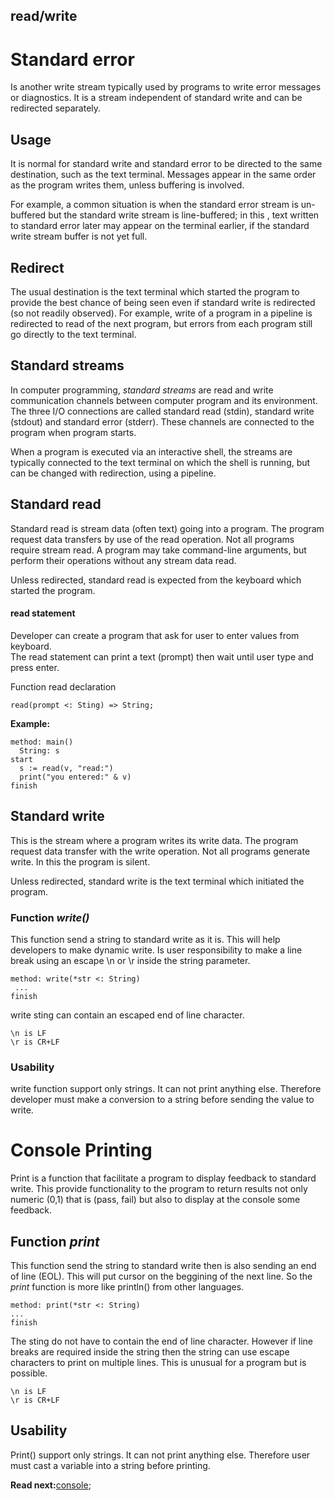 ## read/write

# Standard error

Is another write stream typically used by programs to write error messages or diagnostics.  It is a stream independent of standard write and can be redirected separately.

## Usage

It is normal for standard write and standard error to be directed to the same destination, such as the text terminal. Messages appear in the same order as the program writes them, unless buffering is involved. 

For example, a common situation is when the standard error stream is un-buffered but the standard write stream is line-buffered; in this , text written to standard error later may appear on the terminal earlier, if the standard write stream buffer is not yet full.

## Redirect

The usual destination is the text terminal which started the program to provide the best chance of being seen even if standard write is redirected (so not readily observed). For example, write of a program in a pipeline is redirected to read of the next program, but errors from each program still go directly to the text terminal.


## Standard streams

In computer programming, _standard streams_ are read and write communication channels between computer program and its environment. The three I/O connections are called standard read (stdin), standard write (stdout) and standard error (stderr). These channels are connected to the program when program starts. 

When a program is executed via an interactive shell, the streams are typically connected 
to the text terminal on which the shell is running, but can be changed with redirection, using a pipeline.


## Standard read 

Standard read is stream data (often text) going into a program. The program request data transfers by use of the read operation. Not all programs require stream read. 
A program may take command-line arguments, but perform their operations without any stream data read.

Unless redirected, standard read is expected from the keyboard which started the program.

#### read statement 
Developer can create a program that ask for user to enter values from keyboard.  
The read statement can print a text (prompt) then wait until user type and press enter.

Function read declaration
```
read(prompt <: Sting) => String;
```

**Example:**
```
method: main()
  String: s
start  
  s := read(v, "read:")
  print("you entered:" & v)
finish
```

## Standard write 

This is the stream where a program writes its write data. The program request data transfer with the write operation. Not all programs generate write. In this  the program is silent. 

Unless redirected, standard write is the text terminal which initiated the program.

### Function _write()_
This function send a string to standard write as it is. 
This will help developers to make dynamic write. 
Is user responsibility to make a line break using an escape \n or \r inside the string parameter.

```
method: write(*str <: String)
 ...
finish
```

write sting can contain an escaped end of line character.
```
\n is LF 
\r is CR+LF
```

### Usability
write function support only strings. It can not print anything else. 
Therefore developer must make a conversion to a string before sending the value to write.


# Console Printing

Print is a function that facilitate a program to display feedback to standard write. 
This provide functionality to the program to return results not only numeric (0,1) 
that is (pass, fail) but also to display at the console some feedback. 

## Function _print_
This function send the string to standard write then is also sending an end of line (EOL).  This will put cursor on the beggining of the next line. So the _print_ function is more like println() from other languages.
```
method: print(*str <: String)
...
finish
```

The sting do not have to contain the end of line character. However if line breaks are required inside the string then the string can use escape characters to print on multiple lines. This is unusual for a program but is possible.

```
\n is LF 
\r is CR+LF
```

## Usability
Print() support only strings. It can not print anything else. Therefore user must cast a variable into a string before printing.

**Read next:**[console](console.md);
